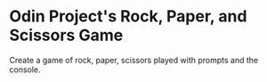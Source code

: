 # Odin Project's Rock, Paper, and Scissors Game
Create a game of rock, paper, scissors played with prompts and the console.

